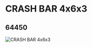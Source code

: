 # CRASH BAR 4x6x3
## 64450
![CRASH BAR 4x6x3](https://lc-www-live-s.legocdn.com/media/bricks/5/2/4539385.jpg)